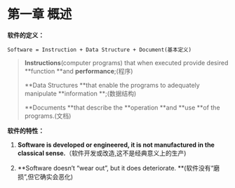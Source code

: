 # 第一章 概述

**软件的定义：**

```
Software = Instruction + Data Structure + Document(基本定义)
```

> **Instructions**\(computer programs\) that when executed provide desired **function **and **performance**;\(程序\)
>
> **Data Structures **that enable the programs to adequately manipulate **information **;\(数据结构\)
>
> **Documents **that describe the **operation **and **use **of the programs.\(文档\)



**软件的特性：**

1. **Software is developed or engineered, it is not manufactured in the classical sense.**（软件开发或改造,这不是经典意义上的生产\)

2. **Software doesn’t “wear out”, but it does deteriorate. **\(软件没有“磨损”,但它确实会恶化\)



